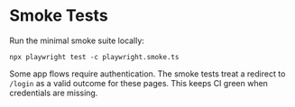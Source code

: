 # Smoke Tests

Run the minimal smoke suite locally:

```
npx playwright test -c playwright.smoke.ts
```

Some app flows require authentication. The smoke tests treat a redirect to `/login` as a valid outcome for these pages. This keeps CI green when credentials are missing.
